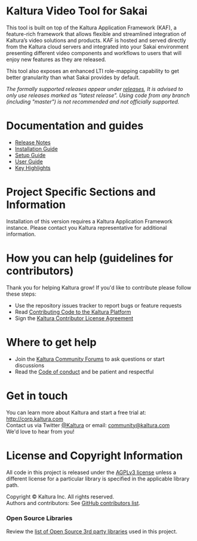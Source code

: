 # Kaltura Video Tool for Sakai
This tool is built on top of the Kaltura Application Framework (KAF), a feature-rich framework that allows flexible and streamlined integration of Kaltura’s video solutions and products. KAF is hosted and served directly from the Kaltura cloud servers and integrated into your Sakai environment presenting different video components and workflows to users that will enjoy new features as they are released.

This tool also exposes an enhanced LTI role-mapping capability to get better granularity than what Sakai provides by default.

*The formally supported releases appear under [releases](https://github.com/kaltura/sakai-extension/releases), It is advised to only use releases marked as "latest release". Using code from any branch (including "master") is not recommended and not officially supported.*


# Documentation and guides
* [Release Notes](http://linktodoc.com) 
* [Installation Guide](http://linktodoc.com)
* [Setup Guide](http://linktodoc.com)
* [User Guide](http://linktodoc.com)
* [Key Highlights](http://linktodoc.com)

# Project Specific Sections and Information
Installation of this version requires a Kaltura Application Framework instance. Please contact you Kaltura representative for additional information.

# How you can help (guidelines for contributors) 
Thank you for helping Kaltura grow! If you'd like to contribute please follow these steps:
* Use the repository issues tracker to report bugs or feature requests
* Read [Contributing Code to the Kaltura Platform](https://github.com/kaltura/platform-install-packages/blob/master/doc/Contributing-to-the-Kaltura-Platform.md)
* Sign the [Kaltura Contributor License Agreement](https://agentcontribs.kaltura.org/)

# Where to get help
* Join the [Kaltura Community Forums](https://forum.kaltura.org/) to ask questions or start discussions
* Read the [Code of conduct](https://forum.kaltura.org/faq) and be patient and respectful

# Get in touch
You can learn more about Kaltura and start a free trial at: http://corp.kaltura.com    
Contact us via Twitter [@Kaltura](https://twitter.com/Kaltura) or email: community@kaltura.com  
We'd love to hear from you!

# License and Copyright Information
All code in this project is released under the [AGPLv3 license](http://www.gnu.org/licenses/agpl-3.0.html) unless a different license for a particular library is specified in the applicable library path.   

Copyright © Kaltura Inc. All rights reserved.   
Authors and contributors: See [GitHub contributors list](https://github.com/kaltura/sakai-extension/graphs/contributors).  

### Open Source Libraries
Review the [list of Open Source 3rd party libraries](open-source-libraries.md) used in this project.
